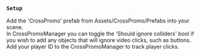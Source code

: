 ### `Setup`

Add the 'CrossPromo' prefab from Assets/CrossPromo/Prefabs into your scene.<br />
In CrossPromoManager you can toggle the 'Should ignore colliders' bool if you wish to add any objects that will ignore video clicks, such as buttons.<br />
Add your player ID to the CrossPromoManager to track player clicks.